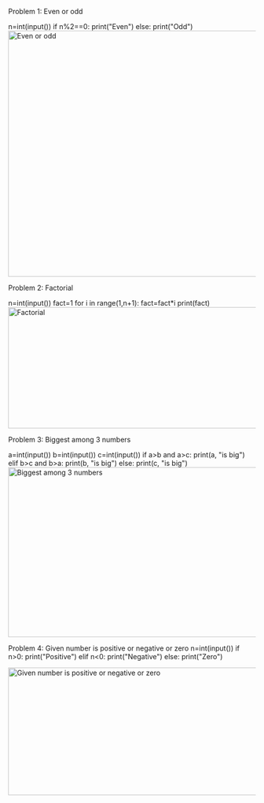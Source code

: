 Problem 1: Even or odd

n=int(input())
if n%2==0:
    print("Even")
else:
    print("Odd") 
<img width="1456" height="501" alt="Even or odd" src="https://github.com/user-attachments/assets/21573a13-3c98-4507-a03c-d2caab3a247e" />



Problem 2: Factorial

n=int(input())
fact=1
for i in range(1,n+1):
    fact=fact*i
print(fact)
<img width="740" height="247" alt="Factorial" src="https://github.com/user-attachments/assets/b0f0faac-dd6f-4f19-b948-e0b254647b71" />

    


Problem 3: Biggest among 3 numbers

a=int(input())
b=int(input())
c=int(input())
if a>b and a>c:
    print(a, "is big")
elif b>c and b>a:
    print(b, "is big")
else:
    print(c, "is big")
<img width="764" height="346" alt="Biggest among 3 numbers" src="https://github.com/user-attachments/assets/1b9d0a95-1b24-44de-a59c-3bca1b3f6e9a" />



    
Problem 4: Given number is positive or negative or zero
n=int(input())
if n>0:
    print("Positive")
elif n<0:
    print("Negative")
else:
    print("Zero")
    
<img width="731" height="260" alt="Given number is positive or negative or zero" src="https://github.com/user-attachments/assets/f53a0a47-a7f4-49a6-97b8-89e6751dffd2" />
